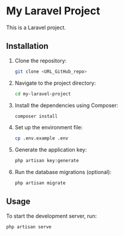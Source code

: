 # My Laravel Project

This is a Laravel project. 

## Installation

1. Clone the repository:

    ```bash
    git clone <URL_GitHub_repo>
    ```

2. Navigate to the project directory:

    ```bash
    cd my-laravel-project
    ```

3. Install the dependencies using Composer:

    ```bash
    composer install
    ```

4. Set up the environment file:

    ```bash
    cp .env.example .env
    ```

5. Generate the application key:

    ```bash
    php artisan key:generate
    ```

6. Run the database migrations (optional):

    ```bash
    php artisan migrate
    ```

## Usage

To start the development server, run:

```bash
php artisan serve
